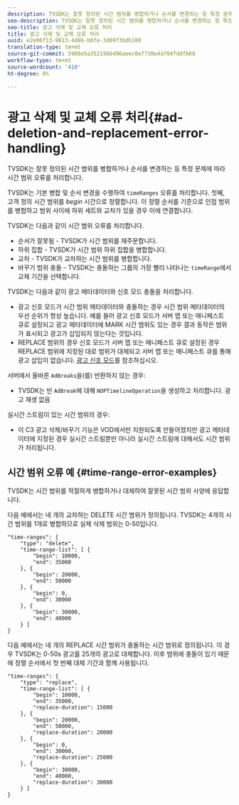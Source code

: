 ```yaml
---
description: TVSDK는 잘못 정의된 시간 범위를 병합하거나 순서를 변경하는 등 특정 문제에 따라 시간 범위 오류를 처리합니다.
seo-description: TVSDK는 잘못 정의된 시간 범위를 병합하거나 순서를 변경하는 등 특정 문제에 따라 시간 범위 오류를 처리합니다.
seo-title: 광고 삭제 및 교체 오류 처리
title: 광고 삭제 및 교체 오류 처리
uuid: e2e06f13-9813-4d86-b6fe-3d09f3bdb100
translation-type: tm+mt
source-git-commit: 5908e5a3521966496aeec0ef730e4a704fddfb68
workflow-type: tm+mt
source-wordcount: '410'
ht-degree: 0%

---
```



# 광고 삭제 및 교체 오류 처리{#ad-deletion-and-replacement-error-handling}

TVSDK는 잘못 정의된 시간 범위를 병합하거나 순서를 변경하는 등 특정 문제에 따라 시간 범위 오류를 처리합니다.

TVSDK는 기본 병합 및 순서 변경을 수행하여 `timeRanges` 오류를 처리합니다. 첫째, 고객 정의 시간 범위를 *begin* 시간으로 정렬합니다. 이 정렬 순서를 기준으로 인접 범위를 병합하고 범위 사이에 하위 세트와 교차가 있을 경우 이에 연결합니다.

TVSDK는 다음과 같이 시간 범위 오류를 처리합니다.

* 순서가 잘못됨 - TVSDK가 시간 범위를 재주문합니다.
* 하위 집합 - TVSDK가 시간 범위 하위 집합을 병합합니다.
* 교차 - TVSDK가 교차하는 시간 범위를 병합합니다.
* 바꾸기 범위 충돌 - TVSDK는 충돌하는 그룹의 가장 빨리 나타나는 `timeRange`에서 교체 기간을 선택합니다.

TVSDK는 다음과 같이 광고 메타데이터와 신호 모드 충돌을 처리합니다.

* 광고 신호 모드가 시간 범위 메타데이터와 충돌하는 경우 시간 범위 메타데이터의 우선 순위가 항상 높습니다. 예를 들어 광고 신호 모드가 서버 맵 또는 매니페스트 큐로 설정되고 광고 메타데이터에 MARK 시간 범위도 있는 경우 결과 동작은 범위가 표시되고 광고가 삽입되지 않는다는 것입니다.
* REPLACE 범위의 경우 신호 모드가 서버 맵 또는 매니페스트 큐로 설정된 경우 REPLACE 범위에 지정된 대로 범위가 대체되고 서버 맵 또는 매니페스트 큐를 통해 광고 삽입이 없습니다. [광고 신호 모드](../../../tvsdk-1.4-for-android/ad-insertion/ad-insertion-metadata/android-1.4-ad-signaling-mode.md)를 참조하십시오.

서버에서 올바른 `AdBreaks`을(를) 반환하지 않는 경우:

* TVSDK는 빈 `AdBreak`에 대해 `NOPTimelineOperation`을 생성하고 처리합니다. 광고 재생 없음

실시간 스트림이 있는 시간 범위의 경우:

* 이 C3 광고 삭제/바꾸기 기능은 VOD에서만 지원되도록 만들어졌지만 광고 메타데이터에 지정된 경우 실시간 스트림뿐만 아니라 실시간 스트림에 대해서도 시간 범위가 처리됩니다.

## 시간 범위 오류 예 {#time-range-error-examples}

TVSDK는 시간 범위를 적절하게 병합하거나 대체하여 잘못된 시간 범위 사양에 응답합니다.

다음 예에서는 네 개의 교차하는 DELETE 시간 범위가 정의됩니다. TVSDK는 4개의 시간 범위를 1개로 병합하므로 실제 삭제 범위는 0-50입니다.

```
"time-ranges": {
    "type": "delete",
    "time-range-list": [ {
        "begin": 10000,
        "end": 35000
    }, {
        "begin": 20000,
        "end": 50000
    }, {
        "begin": 0,
        "end": 30000
    }, {
        "begin": 30000,
        "end": 40000
    } ]
}
```

다음 예에서는 네 개의 REPLACE 시간 범위가 충돌하는 시간 범위로 정의됩니다. 이 경우 TVSDK는 0-50s 광고를 25개의 광고로 대체합니다. 이후 범위에 충돌이 있기 때문에 정렬 순서에서 첫 번째 대체 기간과 함께 사용됩니다.

```
"time-ranges": {
    "type": "replace",
    "time-range-list": [ {
        "begin": 10000,
        "end": 35000,
        "replace-duration": 15000
    }, {
        "begin": 20000,
        "end": 50000,
        "replace-duration": 20000
    }, {
        "begin": 0,
        "end": 30000,
        "replace-duration": 25000
    }, {
        "begin": 30000,
        "end": 40000,
        "replace-duration": 30000
    } ]
}
```
